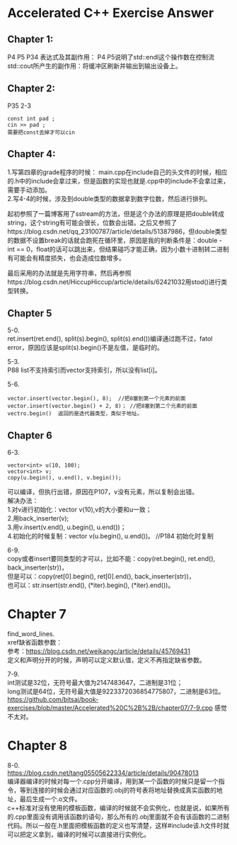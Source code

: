 # Accelerated C++ Exercise Answer

## Chapter 1:

P4 P5 P34 表达式及其副作用：
P4 P5说明了std::endl这个操作数在控制流std::cout所产生的副作用：将缓冲区刷新并输出到输出设备上。

## Chapter 2:

P35 2-3
```
const int pad ;
cin >> pad ;
需要把const去掉才可以cin
```

## Chapter 4:

1.写第四章的grade程序的时候：
main.cpp在include自己的头文件的时候，相应的.h中的include会拿过来，但是函数的实现也就是.cpp中的include不会拿过来，需要手动添加。  
2.写4-4的时候，涉及到double类型的数据拿到数字位数，然后进行排列。

起初参照了一篇博客用了sstream的方法，但是这个办法的原理是把double转成string，这个string有可能会很长，位数会出错。之后又参照了https://blog.csdn.net/qq_23100787/article/details/51387986，但double类型的数据不设置break的话就会跑死在循环里，原因是我的判断条件是：double - int == 0，float的话可以跳出来，但结果碰巧才能正确，因为小数十进制转二进制有可能会有精度损失，也会造成位数增多。

最后采用的办法就是先用字符串，然后再参照https://blog.csdn.net/HiccupHiccup/article/details/62421032用stod()进行类型转换。

## Chapter 5

5-0.  
ret.insert(ret.end(), split(s).begin(), split(s).end())编译通过跑不过，fatol error，原因应该是split(s).begin()不是左值，是临时的。

5-3.  
P88 list不支持索引而vector支持索引，所以没有list[i]。

5-6.
```
vector.insert(vector.begin(), 8);  //把8塞到第一个元素的前面
vector.insert(vector.begin() + 2, 8)； //把8塞到第二个元素的前面
vectro.begin()  返回的是迭代器类型，类似于地址。
```

## Chapter 6

6-3.
```
vector<int> u(10, 100);
vector<int> v;
copy(u.begin(), u.end(), v.begin());
```
可以编译，但执行出错，原因在P107，v没有元素，所以复制会出错。  
解决办法：  
1.对v进行初始化：vector<int> v(10),v的大小要和u一致；  
2.用back_inserter(v);  
3.用v.insert(v.end(), u.begin(), u.end())；  
4.初始化的时候复制：vector<int> v(u.begin(), u.end())。  //P184 初始化时复制

6-9.  
copy或者insert要同类型的才可以，比如不能：copy(ret.begin(), ret.end(), back_inserter(str))，  
但是可以：copy(ret[0].begin(), ret[0].end(), back_inserter(str))，  
也可以：str.insert(str.end(), (*iter).begin(), (*iter).end())。

# Chapter 7

find_word_lines.  
xref缺省函数参数：  
参考：https://blog.csdn.net/weikangc/article/details/45769431  
定义和声明分开的时候，声明可以定义默认值，定义不再指定缺省参数。

7-9.  
int测试是32位，无符号最大值为2147483647，二进制是31位；  
long测试是64位，无符号最大值是9223372036854775807，二进制是63位。  
https://github.com/bitsai/book-exercises/blob/master/Accelerated%20C%2B%2B/chapter07/7-9.cpp  感觉不太对。

# Chapter 8

8-0.  
https://blog.csdn.net/tang05505622334/article/details/90478013  
编译器编译的时候对每一个.cpp分开编译，用到某一个函数的时候只是留一个指令，等到连接的时候会通过对应函数的.obj的符号表将地址替换成真实函数的地址，最后生成一个.o文件。  
c++标准对没有使用的模板函数，编译的时候就不会实例化，也就是说，如果所有的.cpp里面没有调用该函数的语句，那么所有的.obj里面就不会有该函数的二进制代码。所以一般在.h里面把模板函数的定义也写清楚，这样#include该.h文件时就可以把定义拿到，编译的时候可以直接进行实例化。
